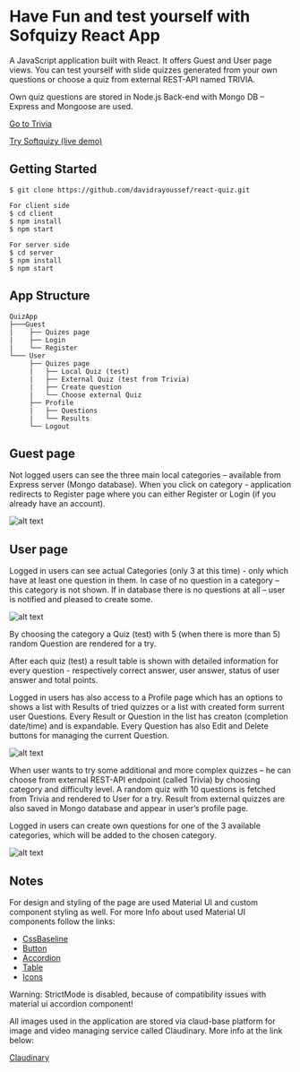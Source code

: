 # Have Fun and test yourself with Sofquizy React App

A JavaScript application built with React. It offers Guest and User page views. You can test yourself with slide quizzes generated from your own questions or choose a quiz from external REST-API named TRIVIA.

Own quiz questions are stored in Node.js Back-end with Mongo DB – Express and Mongoose are used.

[Go to Trivia](https://opentdb.com/)

[Try Softquizy (live demo)](http://davidra.co/react-quiz/)

Getting Started
---------------

```shell
$ git clone https://github.com/davidrayoussef/react-quiz.git

For client side
$ cd client
$ npm install
$ npm start

For server side
$ cd server
$ npm install
$ npm start

```

App Structure
-------------

```
QuizApp
├───Guest
|    ├── Quizes page
|    ├── Login
|    └── Register
└─── User
     ├── Quizes page
     |   ├── Local Quiz (test)
     |   ├── External Quiz (test from Trivia)
     |   ├── Create question
     |   └── Choose external Quiz
     ├── Profile
     |   ├── Questions
     |   └── Results
     └── Logout
```

Guest page
----------

Not logged users can see the three main local categories – available from Express server (Mongo database). When you click on category - application redirects to Register page where you can either Register or Login (if you already have an account).


![alt text](https://res.cloudinary.com/softquizy/image/upload/c_scale,w_600/v1618060032/GuestPage_ppysym.png)


User page
---------

Logged in users can see actual Categories (only 3 at this time) - only which have at least one question in them. In case of no question in a category – this category is not shown. If in database there is no questions at all – user is notified and pleased to create some. 


![alt text](https://res.cloudinary.com/softquizy/image/upload/c_scale,w_600/v1618059650/UserPage_fgvedj.png)


By choosing the category a Quiz (test) with 5 (when there is more than 5) random Question are rendered for a try.

After each quiz (test) a result table is shown with detailed information for every question - respectively correct answer, user answer, status of user answer and total points.

Logged in users has also access to a Profile page which has an options to shows a list with Results of tried quizzes or a list with created form surrent user Questions. Every Result or Question in the list has creaton (completion date/time) and is expandable. Every Question has also Edit and Delete buttons for managing the current Question.


![alt text](https://res.cloudinary.com/softquizy/image/upload/c_scale,w_600/v1618059654/ProfilePage_cejqo5.png)


When user wants to try some additional and more complex quizzes – he can choose from external REST-API endpoint (called Trivia) by choosing category and difficulty level. A random quiz with 10 questions is fetched from Trivia and rendered to User for a try. Result from external quizzes are also saved in Mongo database and appear in user’s profile page.

Logged in users can create own questions for one of the 3 available categories, which will be added to the chosen category. 


![alt text](https://res.cloudinary.com/softquizy/image/upload/c_scale,w_600/v1618059659/CreatePage_t8hkzt.png)



Notes
---------

For design and styling of the page are used Material UI and custom component styling as well. 
For more Info about used Material UI components follow the links:
     
* [CssBaseline](https://material-ui.com/components/css-baseline/)
* [Button](https://material-ui.com/components/buttons/)
* [Accordion](https://material-ui.com/components/accordion/)
* [Table](https://material-ui.com/components/tables/)
* [Icons](https://material-ui.com/components/material-icons/)

Warning: StrictMode is disabled, because of compatibility issues with material ui accordion component!

All images used in the application are stored via claud-base platform for image and video managing service called Claudinary. More info at the link below:

[Claudinary](https://cloudinary.com/)


